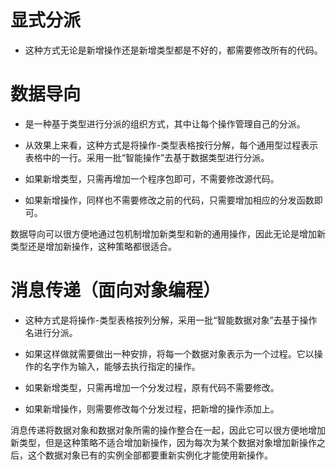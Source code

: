 # 显式分派

- 这种方式无论是新增操作还是新增类型都是不好的，都需要修改所有的代码。

# 数据导向

- 是一种基于类型进行分派的组织方式，其中让每个操作管理自己的分派。

- 从效果上来看，这种方式是将操作-类型表格按行分解，每个通用型过程表示表格中的一行。采用一批“智能操作”去基于数据类型进行分派。

- 如果新增类型，只需再增加一个程序包即可，不需要修改源代码。

- 如果新增操作，同样也不需要修改之前的代码，只需要增加相应的分发函数即可。

数据导向可以很方便地通过包机制增加新类型和新的通用操作，因此无论是增加新类型还是增加新操作，这种策略都很适合。

# 消息传递（面向对象编程）

- 这种方式是将操作-类型表格按列分解，采用一批“智能数据对象”去基于操作名进行分派。

- 如果这样做就需要做出一种安排，将每一个数据对象表示为一个过程。它以操作的名字作为输入，能够去执行指定的操作。

- 如果新增类型，只需再增加一个分发过程，原有代码不需要修改。

- 如果新增操作，则需要修改每个分发过程，把新增的操作添加上。

消息传递将数据对象和数据对象所需的操作整合在一起，因此它可以很方便地增加新类型，但是这种策略不适合增加新操作，因为每次为某个数据对象增加新操作之后，这个数据对象已有的实例全部都要重新实例化才能使用新操作。